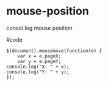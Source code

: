 # mouse-position
consol.log mouse position

#code
```
$(document).mousemove(function(e) {
    var x = e.pageX;
    var y = e.pageY;
console.log("X: " + x);
console.log("Y: " + y);
});
```
